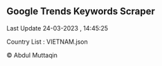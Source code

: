 

## Google Trends Keywords Scraper 
 
Last Update 24-03-2023 , 14:45:25

Country List :
VIETNAM.json



© Abdul Muttaqin 
